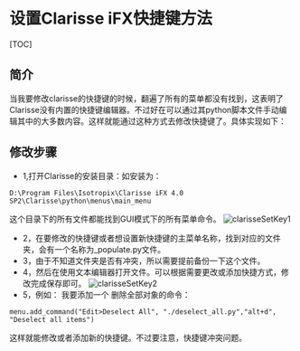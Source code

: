 # 设置Clarisse iFX快捷键方法
[TOC]

## 简介

当我要修改clarisse的快捷键的时候，翻遍了所有的菜单都没有找到，这表明了Clarisse没有内置的快捷键编辑器。不过好在可以通过其python脚本文件手动编辑其中的大多数内容。这样就能通过这种方式去修改快捷键了。具体实现如下：

## 修改步骤

* 1,打开Clarisse的安装目录：如安装为：
```
D:\Program Files\Isotropix\Clarisse iFX 4.0 SP2\Clarisse\python\menus\main_menu
```
这个目录下的所有文件都能找到GUI模式下的所有菜单命令。
![clarisseSetKey1](http://artiststd.xyz/img/clarisseSetKey1.png)

* 2，在要修改的快捷键或者想设置新快捷键的主菜单名称，找到对应的文件夹，会有一个名称为_populate.py文件。
* 3，由于不知道文件夹是否有冲突，所以需要提前备份一下这个文件。
* 4，然后在使用文本编辑器打开文件。可以根据需要更改或添加快捷方式，修改完成保存即可。
![clarisseSetKey2](http://artiststd.xyz/img/clarisseSetKey2.png)
* 5，例如：
我要添加一个 删除全部对象的命令：
```
menu.add_command("Edit>Deselect All", "./deselect_all.py","alt+d", "Deselect all items")
```
这样就能修改或者添加新的快捷键。不过要注意，快捷键冲突问题。